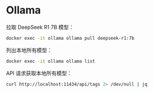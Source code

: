 # Ollama

拉取 DeepSeek R1 7B 模型：

```bash
docker exec -it ollama ollama pull deepseek-r1:7b
```

列出本地所有模型：

```bash
docker exec -it ollama ollama list
```

API 请求获取本地所有模型：

```bash
curl http://localhost:11434/api/tags 2> /dev/null | jq
```
